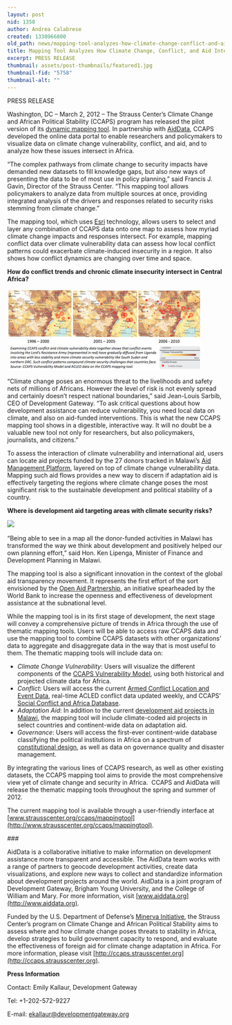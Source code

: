 ```yaml
---
layout: post
nid: 1358
author: Andrea Calabrese
created: 1330966800
old_path: news/mapping-tool-analyzes-how-climate-change-conflict-and-aid-intersect
title: Mapping Tool Analyzes How Climate Change, Conflict, and Aid Intersect
excerpt: PRESS RELEASE
thumbnail: assets/post-thumbnails/featured1.jpg
thumbnail-fid: "5758"
thumbnail-alt: ""
---
```


PRESS RELEASE

Washington, DC – March 2, 2012 – The Strauss Center’s Climate Change and African Political Stability (CCAPS) program has released the pilot version of its [dynamic mapping tool](http://www.strausscenter.org/ccaps/mappingtool). In partnership with [AidData](http://www.aiddata.org/), CCAPS developed the online data portal to enable researchers and policymakers to visualize data on climate change vulnerability, conflict, and aid, and to analyze how these issues intersect in Africa.

“The complex pathways from climate change to security impacts have demanded new datasets to fill knowledge gaps, but also new ways of presenting the data to be of most use in policy planning,” said Francis J. Gavin, Director of the Strauss Center. “This mapping tool allows policymakers to analyze data from multiple sources at once, providing integrated analysis of the drivers and responses related to security risks stemming from climate change.”

The mapping tool, which uses [Esri](http://www.esri.com/) technology, allows users to select and layer any combination of CCAPS data onto one map to assess how myriad climate change impacts and responses intersect. For example, mapping conflict data over climate vulnerability data can assess how local conflict patterns could exacerbate climate-induced insecurity in a region. It also shows how conflict dynamics are changing over time and space.

**How do conflict trends and chronic climate insecurity intersect in Central Africa?**

![](/assets/post-images/first_0.jpg)

“Climate change poses an enormous threat to the livelihoods and safety nets of millions of Africans. However the level of risk is not evenly spread and certainly doesn’t respect national boundaries,” said Jean-Louis Sarbib, CEO of Development Gateway. “To ask critical questions about how development assistance can reduce vulnerability, you need local data on climate, and also on aid-funded interventions. This is what the new CCAPS mapping tool shows in a digestible, interactive way. It will no doubt be a valuable new tool not only for researchers, but also policymakers, journalists, and citizens.”

To assess the interaction of climate vulnerability and international aid, users can locate aid projects funded by the 27 donors tracked in Malawi’s [Aid Management Platform](/about/Case-Studies/AMP-Malawi), layered on top of climate change vulnerability data. Mapping such aid flows provides a new way to discern if adaptation aid is effectively targeting the regions where climate change poses the most significant risk to the sustainable development and political stability of a country.

**Where is development aid targeting areas with climate security risks?**

![](/assets/post-images/2.jpg)

“Being able to see in a map all the donor-funded activities in Malawi has transformed the way we think about development and positively helped our own planning effort,” said Hon. Ken Lipenga, Minister of Finance and Development Planning in Malawi.

The mapping tool is also a significant innovation in the context of the global aid transparency movement. It represents the first effort of the sort envisioned by the [Open Aid Partnership](http://www.openaidmap.org/), an initiative spearheaded by the World Bank to increase the openness and effectiveness of development assistance at the subnational level. 

While the mapping tool is in its first stage of development, the next stage will convey a comprehensive picture of trends in Africa through the use of thematic mapping tools. Users will be able to access raw CCAPS data and use the mapping tool to combine CCAPS datasets with other organizations’ data to aggregate and disaggregate data in the way that is most useful to them. The thematic mapping tools will include data on:

- *Climate Change Vulnerability*: Users will visualize the different components of the [CCAPS Vulnerability Model](http://ccaps.strausscenter.org/system/uploads/37/original/Climate_policy_brief_FINAL.pdf?1308771578), using both historical and projected climate data for Africa.
- *Conflict*: Users will access the current [Armed Conflict Location and Event Data](http://acleddata.com/), real-time ACLED conflict data updated weekly, and CCAPS’ [Social Conflict and Africa Database](http://ccaps.strausscenter.org/scad/conflicts).
- *Adaptation Aid*: In addition to the current [development aid projects in Malawi](http://ccaps.strausscenter.org/system/research_items/pdfs/53/original.pdf?1322853567), the mapping tool will include climate-coded aid projects in select countries and continent-wide data on adaptation aid.
- *Governance*: Users will access the first-ever continent-wide database classifying the political institutions in Africa on a spectrum of [constitutional design](http://ccaps.strausscenter.org/system/research_items/pdfs/48/original.pdf?1312219877), as well as data on governance quality and disaster management.

By integrating the various lines of CCAPS research, as well as other existing datasets, the CCAPS mapping tool aims to provide the most comprehensive view yet of climate change and security in Africa.  CCAPS and AidData will release the thematic mapping tools throughout the spring and summer of 2012.

The current mapping tool is available through a user-friendly interface at [www.strausscenter.org/ccaps/mappingtool](http://www.strausscenter.org/ccaps/mappingtool).

\###

AidData is a collaborative initiative to make information on development assistance more transparent and accessible. The AidData team works with a range of partners to geocode development activities, create data visualizations, and explore new ways to collect and standardize information about development projects around the world. AidData is a joint program of Development Gateway, Brigham Young University, and the College of William and Mary. For more information, visit [www.aiddata.org](http://www.aiddata.org).

Funded by the U.S. Department of Defense’s [Minerva Initiative](http://minerva.dtic.mil/), the Strauss Center’s program on Climate Change and African Political Stability aims to assess where and how climate change poses threats to stability in Africa, develop strategies to build government capacity to respond, and evaluate the effectiveness of foreign aid for climate change adaptation in Africa. For more information, please visit [http://ccaps.strausscenter.org](http://ccaps.strausscenter.org).

**Press Information**

Contact: Emily Kallaur, Development Gateway

Tel: +1-202-572-9227

E-mail: [ekallaur@developmentgateway.org](mailto:ekallaur@developmentgateway.org)
